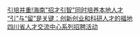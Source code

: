   
[引培并重!海南&quot;招才引智&quot;同时培养本地人才](http://www.dianyue.me/archives/036/8z18huguqmowulul/)  
[“引”与“留”是关键：创新创业和科研人才的福地](http://www.dianyue.me/archives/289/pcwcfyz53ono2x4e/)  
[四川省人才交流中心系列招聘活动](http://www.dianyue.me/archives/074/ziethytevvwg2pg1/)